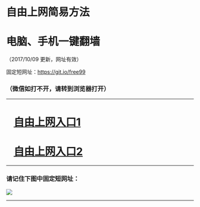 ﻿# 自由上网简易方法

# 电脑、手机一键翻墙

（2017/10/09 更新，网址有效）

固定短网址：https://git.io/free99

### （微信如打不开，请转到浏览器打开）


***





# &nbsp;&nbsp; <a href="http://ft1790529450.fwq-tz-1001.info/fwqtz01.html?t=10090016666 " target="_blank">自由上网入口1</a>
# &nbsp;&nbsp; <a href="http://ft285921526.fwq-tz-1002.info/fwqtz02.html?t=10090017636 " target="_blank">自由上网入口2</a>
***

### 请记住下图中固定短网址：

<img src="https://s3-us-west-2.amazonaws.com/fwq-1001/yjfq-20170905okok.png" /> 


***


